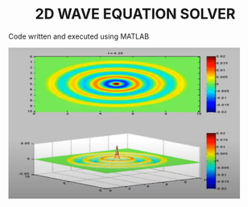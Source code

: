 <div align="center">

  <h1 align="center">2D WAVE EQUATION SOLVER</h1>

</div>

Code written and executed using MATLAB

<p align="left">
  <img width="460" height="300" src="images/2d wave.PNG">
</p>
